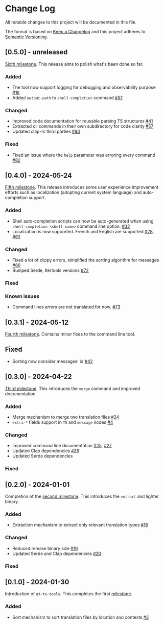 # Change Log
All notable changes to this project will be documented in this file.

The format is based on [Keep a Changelog](http://keepachangelog.com/)
and this project adheres to [Semantic Versioning](http://semver.org/).

## [0.5.0] - unreleased
[Sixth milestone](https://github.com/mrtryhard/qt-ts-tools/milestone/6). This release aims to polish what's been done so far.

### Added

- The tool now support logging for debugging and observability purpose [#18](https://github.com/mrtryhard/qt-ts-tools/issues/18)
- Added `output-path` to `shell-completion` command [#57](https://github.com/mrtryhard/qt-ts-tools/issues/57)

### Changed

- Improved code documentation for reusable parsing TS structures [#41](https://github.com/mrtryhard/qt-ts-tools/issues/41)
- Extracted cli commands in their own subdirectory for code clarity [#57](https://github.com/mrtryhard/qt-ts-tools/issues/57)
- Updated clap-rs third parties [#83](https://github.com/mrtryhard/qt-ts-tools/issues/83)

### Fixed

- Fixed an issue where the `help` parameter was erroring every command [#82](https://github.com/mrtryhard/qt-ts-tools/issues/82)

## [0.4.0] - 2024-05-24
[Fifth milestone](https://github.com/mrtryhard/qt-ts-tools/milestone/4). This release introduces some user experience improvement efforts such as localization (adopting current system language) and auto-completion support.

### Added

- Shell auto-completion scripts can now be auto-generated when using `shell-completion <shell name>` command line option. [#32](https://github.com/mrtryhard/qt-ts-tools/issues/32)
- Localization is now supported. French and English are supported [#28](https://github.com/mrtryhard/qt-ts-tools/issues/28), [#63](https://github.com/mrtryhard/qt-ts-tools/issues/28)

### Changed

- Fixed a lot of clippy errors, simplified the sorting algorithm for messages [#60](https://github.com/mrtryhard/qt-ts-tools/issues/60)
- Bumped Serde, Itertools versions [#72](https://github.com/mrtryhard/qt-ts-tools/issues/72)

### Fixed 

### Known issues

- Command lines _errors_ are not translated for now. [#73](https://github.com/mrtryhard/qt-ts-tools/issues/73)

## [0.3.1] - 2024-05-12
[Fourth milestone](https://github.com/mrtryhard/qt-ts-tools/milestone/5). Contains minor fixes to the command line tool.

## Fixed

- Sorting now consider messages' id [#42](https://github.com/mrtryhard/qt-ts-tools/issues/42)

## [0.3.0] - 2024-04-22
[Third milestone](https://github.com/mrtryhard/qt-ts-tools/milestone/3). This introduces the `merge` command and improved documentation.

### Added

- Merge mechanism to merge two translation files [#24](https://github.com/mrtryhard/qt-ts-tools/issues/24)
- `extra-*` fields support in `TS` and `message` nodes [#4](https://github.com/mrtryhard/qt-ts-tools/issues/4)

### Changed

- Improved command line documentation [#25](https://github.com/mrtryhard/qt-ts-tools/issues/25), [#27](https://github.com/mrtryhard/qt-ts-tools/issues/27)
- Updated Clap dependencies [#26](https://github.com/mrtryhard/qt-ts-tools/issues/26)
- Updated Serde dependencies

### Fixed

## [0.2.0] - 2024-01-01

Completion of the [second milestone](https://github.com/mrtryhard/qt-ts-tools/milestone/2). This introduces the `extract` and lighter binary.

### Added

- Extraction mechanism to extract only relevant translation types [#16](https://github.com/mrtryhard/qt-ts-tools/issues/16)

### Changed

- Reduced release binary size [#19](https://github.com/mrtryhard/qt-ts-tools/issues/19)
- Updated Serde and Clap dependencies [#20](https://github.com/mrtryhard/qt-ts-tools/issues/20)

### Fixed

## [0.1.0] - 2024-01-30

Introduction of `qt-ts-tools`. This completes the first [milestone](https://github.com/mrtryhard/qt-ts-tools/milestone/1?closed=1).

### Added

- Sort mechanism to sort translation files by location and contexts [#3](https://github.com/mrtryhard/qt-ts-tools/issues/3)
